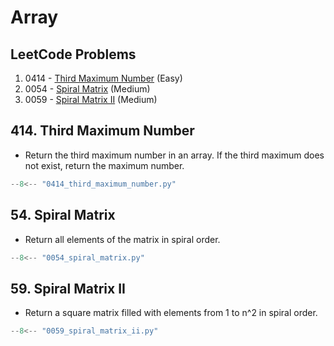 # Array

## LeetCode Problems

1. 0414 - [Third Maximum Number](https://leetcode.com/problems/third-maximum-number/) (Easy)
2. 0054 - [Spiral Matrix](https://leetcode.com/problems/spiral-matrix/) (Medium)
3. 0059 - [Spiral Matrix II](https://leetcode.com/problems/spiral-matrix-ii/) (Medium)

## 414. Third Maximum Number

- Return the third maximum number in an array. If the third maximum does not exist, return the maximum number.

```python
--8<-- "0414_third_maximum_number.py"
```

## 54. Spiral Matrix

- Return all elements of the matrix in spiral order.

```python
--8<-- "0054_spiral_matrix.py"
```

## 59. Spiral Matrix II

- Return a square matrix filled with elements from 1 to n^2 in spiral order.

```python
--8<-- "0059_spiral_matrix_ii.py"
```

